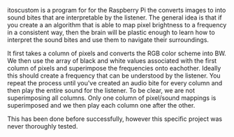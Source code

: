 itoscustom is a program for for the Raspberry Pi the converts images to into sound bites that are interpretable by the listener. The general idea is that if you create a an algorithm that is able to map pixel brightness to a frequency in a consistent way, then the brain will be plastic enough to learn how to interpret the sound bites and use them to navigate their surroundings.

It first takes a column of pixels and converts the RGB color scheme into BW. We then use the array of black and white values associated with the first column of pixels and superimpose the frequencies onto eachother. Ideally this should create a frequency that can be understood by the listener. You repeat the process until you've created an audio bite for every column and then play the entire sound for the listener. To be clear, we are not superimposing all columns. Only one column of pixel/sound mappings is superimposed and we then play each column one after the other.

This has been done before successfully, however this specific project was never thoroughly tested.
